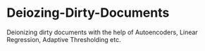 # Deiozing-Dirty-Documents
Deionizing dirty documents with the help of Autoencoders, Linear Regression, Adaptive Thresholding etc. 
